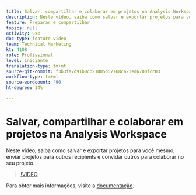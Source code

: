 ```yaml
---
title: Salvar, compartilhar e colaborar em projetos na Analysis Workspace
description: Neste vídeo, saiba como salvar e exportar projetos para você mesmo, enviar projetos para outros recipients e convidar outros para colaborar no seu projeto.
feature: Preparar e compartilhar
topics: null
activity: use
doc-type: feature video
team: Technical Marketing
kt: 4108
role: Profissional
level: Iniciante
translation-type: tm+mt
source-git-commit: f3b3fa7d91b0cb21005b57768ca23ed6700fcc03
workflow-type: tm+mt
source-wordcount: '90'
ht-degree: 14%

---
```



# Salvar, compartilhar e colaborar em projetos na Analysis Workspace

Neste vídeo, saiba como salvar e exportar projetos para você mesmo, enviar projetos para outros recipients e convidar outros para colaborar no seu projeto.

>[!VIDEO](https://video.tv.adobe.com/v/30993/?quality=12)

Para obter mais informações, visite a [documentação](https://docs.adobe.com/content/help/pt-BR/analytics/analyze/analysis-workspace/curate-share/send-schedule-files.html).
